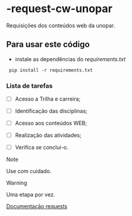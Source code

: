 # -request-cw-unopar
Requisições dos conteúdos web da unopar.


## Para usar este código
* instale as dependências do *requirements.txt*</br>
~~~markdown
 pip install -r requirements.txt
~~~


### Lista de tarefas

 - [ ]  Acesso a Trilha e carreira;
 - [ ]  Identificação das disciplinas;
 - [ ]  Acesso aos conteúdos WEB;
 - [ ]  Realização das atividades;
 - [ ] Verifica se conclui-o.


 > [!NOTE]
 > Use com cuidado.

 >[!WARNING]
 > Uma etapa por vez.

<!-- isso é um comentário -->
[Documentação requests](https://3.python-requests.org/user/advanced/)
